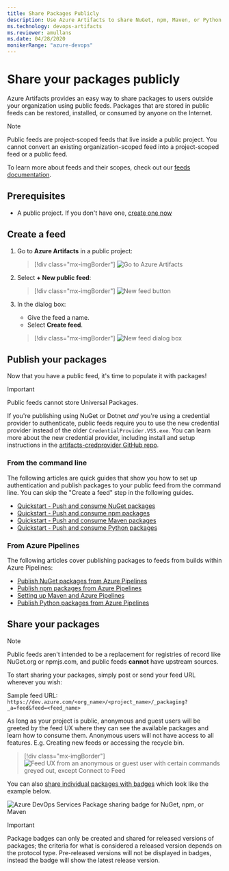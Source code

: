 ```yaml
---
title: Share Packages Publicly
description: Use Azure Artifacts to share NuGet, npm, Maven, or Python packages with anonymous users in with public feeds
ms.technology: devops-artifacts
ms.reviewer: amullans
ms.date: 04/28/2020
monikerRange: "azure-devops"
---
```


# Share your packages publicly

Azure Artifacts provides an easy way to share packages to users outside your organization using public feeds. Packages that are stored in public feeds can be restored, installed, or consumed by anyone on the Internet.

> [!NOTE]
> Public feeds are project-scoped feeds that live inside a public project. You cannot convert an existing organization-scoped feed into a project-scoped feed or a public feed.

To learn more about feeds and their scopes, check out our [feeds documentation](../concepts/feeds.md).

## Prerequisites

- A public project. If you don't have one, [create one now](../../organizations/public/create-public-project.md)

## Create a feed

1. Go to **Azure Artifacts** in a public project:

   > [!div class="mx-imgBorder"]
   > ![Go to Azure Artifacts](../media/goto-feed-hub-azure-devops-newnav.png)

1. Select **+ New public feed**:

   > [!div class="mx-imgBorder"]
   > ![New feed button](../media/new-public-feed-button-azure-devops-newnav.png)

1. In the dialog box:

   - Give the feed a name.
   - Select **Create feed**.

   > [!div class="mx-imgBorder"]
   > ![New feed dialog box](../media/new-public-feed-dialog-azure-devops-newnav.png)

## Publish your packages

Now that you have a public feed, it's time to populate it with packages!

> [!IMPORTANT]
> Public feeds cannot store Universal Packages.

If you're publishing using NuGet or Dotnet _and_ you're using a credential provider to authenticate, public feeds require you to use the new credential provider instead of the older `CredentialProvider.VSS.exe`. You can learn more about the new credential provider, including install and setup instructions in the [artifacts-credprovider GitHub repo](https://github.com/Microsoft/artifacts-credprovider).

### From the command line

The following articles are quick guides that show you how to set up authentication and publish packages to your public feed from the command line. You can skip the "Create a feed" step in the following guides.

- [Quickstart - Push and consume NuGet packages](../get-started-nuget.md)
- [Quickstart - Push and consume npm packages](../get-started-npm.md)
- [Quickstart - Push and consume Maven packages](../get-started-maven.md)
- [Quickstart - Push and consume Python packages](../quickstarts/python-packages.md)

### From Azure Pipelines

The following articles cover publishing packages to feeds from builds within Azure Pipelines:

- [Publish NuGet packages from Azure Pipelines](../../pipelines/artifacts/nuget.md)
- [Publish npm packages from Azure Pipelines](../../pipelines/artifacts/npm.md)
- [Setting up Maven and Azure Pipelines](../../pipelines/artifacts/maven.md)
- [Publish Python packages from Azure Pipelines](../../pipelines/artifacts/pypi.md)

## Share your packages

> [!NOTE]
> Public feeds aren't intended to be a replacement for registries of record like NuGet.org or npmjs.com, and public feeds **cannot** have upstream sources.

To start sharing your packages, simply post or send your feed URL wherever you wish:

Sample feed URL: `https://dev.azure.com/<org_name>/<project_name>/_packaging?_a=feed&feed=<feed_name>`

As long as your project is public, anonymous and guest users will be greeted by the feed UX where they can see the available packages and learn how to consume them. Anonymous users will not have access to all features. E.g. Creating new feeds or accessing the recycle bin.

> [!div class="mx-imgBorder"]
> ![Feed UX from an anonymous or guest user with certain commands greyed out, except Connect to Feed](../media/anonymous-public-feeds.png)

You can also [share individual packages with badges](../package-badges.md) which look like the example below.

![Azure DevOps Services Package sharing badge for NuGet, npm, or Maven](../media/package-badge.png)

> [!IMPORTANT]
> Package badges can only be created and shared for released versions of packages; the criteria for what is considered a released version depends on the protocol type. Pre-released versions will not be displayed in badges, instead the badge will show the latest release version.
